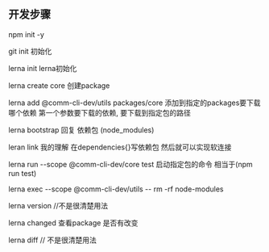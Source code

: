 ## 开发步骤
npm init -y

git init 初始化

lerna init  lerna初始化

lerna create core    创建package 


lerna add @comm-cli-dev/utils  packages/core    添加到指定的packages要下载哪个依赖   第一个参数要下载的依赖, 要下载到指定包的路径
 
lerna bootstrap   回复 依赖包 (node_modules)

leran link   我的理解 在dependencies{}写依赖包 然后就可以实现软连接

lerna run --scope @comm-cli-dev/core test  启动指定包的命令  相当于(npm run test)

lerna exec   --scope @comm-cli-dev/utils  -- rm -rf   node-modules


lerna version //不是很清楚用法

lerna  changed 查看package 是否有改变

lerna  diff // 不是很清楚用法


